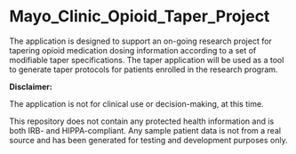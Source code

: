 # Mayo_Clinic_Opioid_Taper_Project

The application is designed to support an on-going research project for tapering opioid medication dosing information according to a set of modifiable taper specifications. The taper application will be used as a tool to generate taper protocols for patients enrolled in the research program. 

**Disclaimer:** 

The application is not for clinical use or decision-making, at this time. 

This repository does not contain any protected health information and is both IRB- and HIPPA-compliant. Any sample patient data is not from a real source and has been generated for testing and development purposes only.
